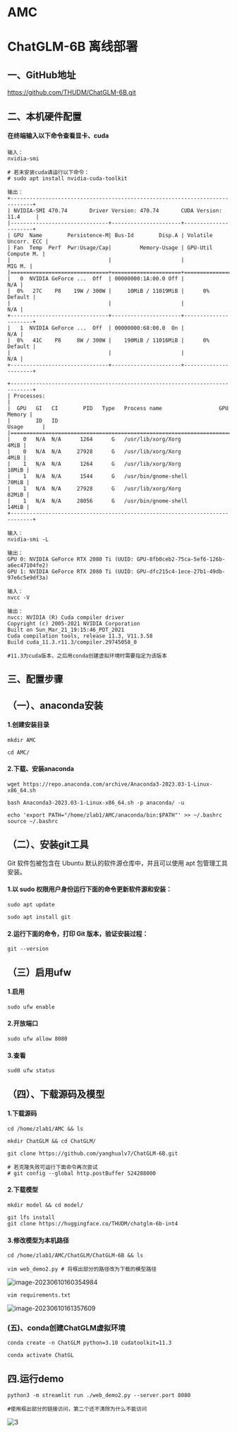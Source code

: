 # AMC
# ChatGLM-6B 离线部署



## 一、GitHub地址

https://github.com/THUDM/ChatGLM-6B.git



## 二、本机硬件配置

#### 在终端输入以下命令查看显卡、cuda

```ubuntu命令
输入：
nvidia-smi

# 若未安装cuda请运行以下命令：
# sudo apt install nvidia-cuda-toolkit

输出：
+-----------------------------------------------------------------------------+
| NVIDIA-SMI 470.74       Driver Version: 470.74       CUDA Version: 11.4     |
|-------------------------------+----------------------+----------------------+
| GPU  Name        Persistence-M| Bus-Id        Disp.A | Volatile Uncorr. ECC |
| Fan  Temp  Perf  Pwr:Usage/Cap|         Memory-Usage | GPU-Util  Compute M. |
|                               |                      |               MIG M. |
|===============================+======================+======================|
|   0  NVIDIA GeForce ...  Off  | 00000000:1A:00.0 Off |                  N/A |
|  0%   27C    P8    19W / 300W |     10MiB / 11019MiB |      0%      Default |
|                               |                      |                  N/A |
+-------------------------------+----------------------+----------------------+
|   1  NVIDIA GeForce ...  Off  | 00000000:68:00.0  On |                  N/A |
|  0%   41C    P8     8W / 300W |    190MiB / 11016MiB |      0%      Default |
|                               |                      |                  N/A |
+-------------------------------+----------------------+----------------------+
                                                                               
+-----------------------------------------------------------------------------+
| Processes:                                                                  |
|  GPU   GI   CI        PID   Type   Process name                  GPU Memory |
|        ID   ID                                                   Usage      |
|=============================================================================|
|    0   N/A  N/A      1264      G   /usr/lib/xorg/Xorg                  4MiB |
|    0   N/A  N/A     27928      G   /usr/lib/xorg/Xorg                  4MiB |
|    1   N/A  N/A      1264      G   /usr/lib/xorg/Xorg                 18MiB |
|    1   N/A  N/A      1544      G   /usr/bin/gnome-shell               70MiB |
|    1   N/A  N/A     27928      G   /usr/lib/xorg/Xorg                 82MiB |
|    1   N/A  N/A     28056      G   /usr/bin/gnome-shell               14MiB |
+-----------------------------------------------------------------------------+

输入：
nvidia-smi -L

输出：
GPU 0: NVIDIA GeForce RTX 2080 Ti (UUID: GPU-8fb0ceb2-75ca-5ef6-126b-a6ec47104fe2)
GPU 1: NVIDIA GeForce RTX 2080 Ti (UUID: GPU-dfc215c4-1ece-27b1-49db-97e6c5e9df3a)

输入：
nvcc -V

输出：
nvcc: NVIDIA (R) Cuda compiler driver
Copyright (c) 2005-2021 NVIDIA Corporation
Built on Sun_Mar_21_19:15:46_PDT_2021
Cuda compilation tools, release 11.3, V11.3.58
Build cuda_11.3.r11.3/compiler.29745058_0

#11.3为cuda版本，之后用conda创建虚拟环境时需要指定为该版本
```



## 三、配置步骤

## （一）、anaconda安装

#### 1.创建安装目录

```ubuntu命令
mkdir AMC

cd AMC/

```

#### 2.下载、安装anaconda

```ubuntu命令
wget https://repo.anaconda.com/archive/Anaconda3-2023.03-1-Linux-x86_64.sh

bash Anaconda3-2023.03-1-Linux-x86_64.sh -p anaconda/ -u

echo 'export PATH="/home/zlab1/AMC/anaconda/bin:$PATH"' >> ~/.bashrc
source ~/.bashrc
```

## （二）、安装git工具

Git 软件包被包含在 Ubuntu 默认的软件源仓库中，并且可以使用 apt 包管理工具安装。

#### 1.以 sudo 权限用户身份运行下面的命令更新软件源和安装：

```ubuntu命令
sudo apt update

sudo apt install git
```

#### 2.运行下面的命令，打印 Git 版本，验证安装过程：

```ubuntu命令
git --version
```

## （三）启用ufw

#### 1.启用

```ubuntu命令
sudo ufw enable
```

#### 2.开放端口

```ubuntu命令
sudo ufw allow 8080
```

#### 3.查看

```
sud0 ufw status
```



## （四）、下载源码及模型

#### 1.下载源码

```ubuntu命令
cd /home/zlab1/AMC && ls

mkdir ChatGLM && cd ChatGLM/

git clone https://github.com/yanghualv7/ChatGLM-6B.git

# 若克隆失败可运行下面命令再次尝试
# git config --global http.postBuffer 524288000
```

#### 2.下载模型

```ubuntu命令
mkdir model && cd model/

git lfs install
git clone https://huggingface.co/THUDM/chatglm-6b-int4

```

#### 3.修改模型为本机路径

```ubuntu命令
cd /home/zlab1/AMC/ChatGLM/ChatGLM-6B && ls

vim web_demo2.py # 将框出部分的路径改为下载的模型路径
```

![image-20230610160354984](https://thumbnail0.baidupcs.com/thumbnail/e8d7dc880gf2c539222567469f54b12f?fid=2794798890-250528-982345225605206&time=1686387600&rt=sh&sign=FDTAER-DCb740ccc5511e5e8fedcff06b081203-jrJCt%2Bmbz2VhTZHVKb%2BwzxeOn1s%3D&expires=8h&chkv=0&chkbd=0&chkpc=&dp-logid=269054173777089613&dp-callid=0&file_type=0&size=c710_u400&quality=100&vuk=-&ft=video)

```ubuntu命令
vim requirements.txt
```

![image-20230610161357609](https://thumbnail0.baidupcs.com/thumbnail/7f7f78a99s375ad0f549eda7f53c75af?fid=2794798890-250528-634649274020223&time=1686481200&rt=sh&sign=FDTAER-DCb740ccc5511e5e8fedcff06b081203-SNYmTreESopnFQii0%2F6iofou578%3D&expires=8h&chkv=0&chkbd=0&chkpc=&dp-logid=293794428961997931&dp-callid=0&file_type=0&size=c710_u400&quality=100&vuk=-&ft=video)

### (五)、conda创建ChatGLM虚拟环境

```ubuntu命令
conda create -n ChatGLM python=3.10 cudatoolkit=11.3

conda activate ChatGL

```



## 四.运行demo

```ubuntu命令
python3 -m streamlit run ./web_demo2.py --server.port 8080

#使用框出部分的链接访问，第二个还不清除为什么不能访问
```

![3](image-20230610163124868.png)
